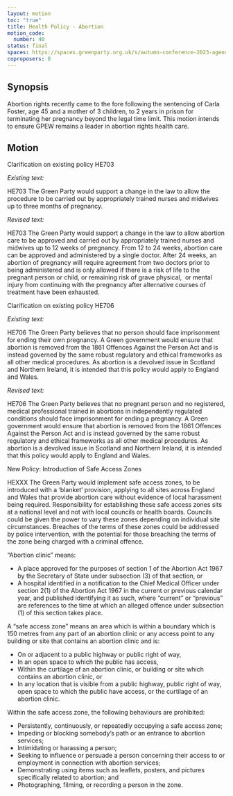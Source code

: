 ```yaml
---
layout: motion
toc: "true"
title: Health Policy - Abortion
motion_code:
  number: 40
status: final
spaces: https://spaces.greenparty.org.uk/s/autumn-conference-2023-agenda-forum/post/post/view?id=11171
coproposers: 8
---
```

## Synopsis

Abortion rights recently came to the fore following the sentencing of Carla Foster, age 45 and a mother of 3 children, to 2 years in prison for terminating her pregnancy beyond the legal time limit. This motion intends to ensure GPEW remains a leader in abortion rights health care.

## M﻿otion

Clarification on existing policy HE703

*Existing text:*

HE703 The Green Party would support a change in the law to allow the procedure to be carried out by appropriately trained nurses and midwives up to three months of pregnancy.

*Revised text:*

HE703 The Green Party would support a change in the law to allow abortion care to be approved and carried out by appropriately trained nurses and midwives up to 12 weeks of pregnancy. From 12 to 24 weeks, abortion care can be approved and administered by a single doctor. After 24 weeks, an abortion of pregnancy will require agreement from two doctors prior to being administered and is only allowed if there is a risk of life to the pregnant person or child, or remaining risk of grave physical,  or mental injury from continuing with the pregnancy after alternative courses of treatment have been exhausted.


Clarification on existing policy HE706

*Existing text:*

HE706 The Green Party believes that no person should face imprisonment for ending their own pregnancy. A Green government would ensure that abortion is removed from the 1861 Offences Against the Person Act and is instead governed by the same robust regulatory and ethical frameworks as all other medical procedures. As abortion is a devolved issue in Scotland and Northern Ireland, it is intended that this policy would apply to England and Wales.

*Revised text:*

HE706 The Green Party believes that no pregnant person and no registered, medical professional trained in abortions in independently regulated conditions should face imprisonment for ending a pregnancy. A Green government would ensure that abortion is removed from the 1861 Offences Against the Person Act and is instead governed by the same robust regulatory and ethical frameworks as all other medical procedures. As abortion is a devolved issue in Scotland and Northern Ireland, it is intended that this policy would apply to England and Wales.


New Policy: Introduction of Safe Access Zones

HEXXX The Green Party would implement safe access zones, to be introduced with a ‘blanket’ provision, applying to all sites across England and Wales that provide abortion care without evidence of local harassment being required. Responsibility for establishing these safe access zones sits at a national level and not with local councils or health boards. Councils could be given the power to vary these zones depending on individual site circumstances. Breaches of the terms of these zones could be addressed by police intervention, with the potential for those breaching the terms of the zone being charged with a criminal offence.

“Abortion clinic” means:

* A place approved for the purposes of section 1 of the Abortion Act 1967 by the Secretary of State under subsection (3) of that section, or
* A hospital identified in a notification to the Chief Medical Officer under section 2(1) of the Abortion Act 1967 in the current or previous calendar year, and published identifying it as such, where “current” or “previous” are references to the time at which an alleged offence under subsection (1) of this section takes place.

A “safe access zone” means an area which is within a boundary which is 150 metres from any part of an abortion clinic or any access point to any building or site that contains an abortion clinic and is:

* On or adjacent to a public highway or public right of way,
* In an open space to which the public has access,
* Within the curtilage of an abortion clinic, or building or site which contains an abortion clinic, or
* In any location that is visible from a public highway, public right of way, open space to which the public have access, or the curtilage of an abortion clinic.

Within the safe access zone, the following behaviours are prohibited:

* Persistently, continuously, or repeatedly occupying a safe access zone;
* Impeding or blocking somebody’s path or an entrance to abortion services;
* Intimidating or harassing a person;
* Seeking to influence or persuade a person concerning their access to or employment in connection with abortion services;
* Demonstrating using items such as leaflets, posters, and pictures specifically related to abortion; and
* Photographing, filming, or recording a person in the zone.